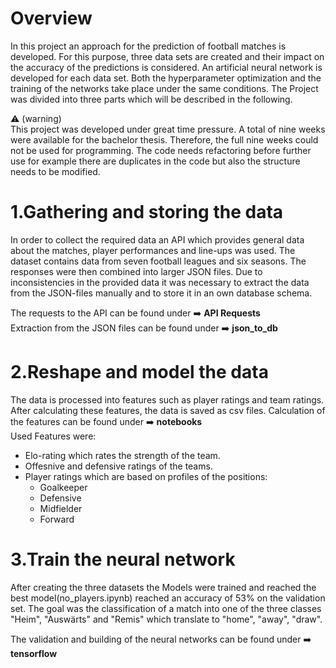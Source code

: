 # Overview
In this project an approach for the prediction of football matches is developed. For this purpose, three data sets are created and their impact on the accuracy of the predictions is considered. An artificial neural network is developed for each data set. Both the hyperparameter optimization and the training of the networks take place under the same conditions. The Project was divided into three parts which will be described in the following.

:warning:  (warning)  
This project was developed under great time pressure. A total of nine weeks were available for the bachelor thesis. Therefore, the full nine weeks could not be used for programming. The code needs refactoring before further use for example there are duplicates in the code but also the structure needs to be modified.  

# 1.Gathering and storing the data
In order to collect the required data an API which provides general data about the matches, player performances and line-ups was used. The dataset contains data from seven football leagues and six seasons. The responses were then combined into larger JSON files. Due to inconsistencies in the provided data it was necessary to extract the data from the JSON-files manually and to store it in an own database schema.

The requests to the API can be found under :arrow_right: **API Requests**  
Extraction from the JSON files can be found under :arrow_right: **json_to_db**  

# 2.Reshape and model the data
The data is processed into features such as player ratings and team ratings. After calculating these features, the data is saved as csv files.
Calculation of the features can be found under :arrow_right: **notebooks**  
Used Features were:  
* Elo-rating which rates the strength of the team.
* Offesnive and defensive ratings of the teams.
* Player ratings which are based on profiles of the positions:
  * Goalkeeper
  * Defensive
  * Midfielder
  * Forward
  
# 3.Train the neural network
After creating the three datasets the Models were trained and reached the best model(no_players.ipynb) reached an accuracy of 53% on the validation set. The goal was the classification of a match into one of the three classes "Heim", "Auswärts" and "Remis" which translate to "home", "away", "draw".

The validation and building of the neural networks can be found under :arrow_right: **tensorflow**
